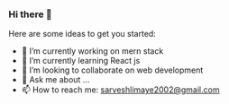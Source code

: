 ### Hi there 👋


Here are some ideas to get you started:

- 🔭 I’m currently working on mern stack
- 🌱 I’m currently learning React js
- 👯 I’m looking to collaborate on web development
- 💬 Ask me about ...
- 📫 How to reach me: sarveshlimaye2002@gmail.com

